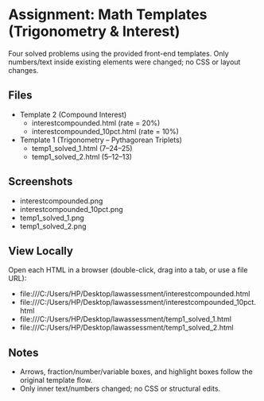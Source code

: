 # Assignment: Math Templates (Trigonometry & Interest)

Four solved problems using the provided front-end templates. Only numbers/text inside existing elements were changed; no CSS or layout changes.

## Files
- Template 2 (Compound Interest)
  - interestcompounded.html (rate = 20%)
  - interestcompounded_10pct.html (rate = 10%)
- Template 1 (Trigonometry – Pythagorean Triplets)
  - temp1_solved_1.html (7–24–25)
  - temp1_solved_2.html (5–12–13)

## Screenshots
- interestcompounded.png
- interestcompounded_10pct.png
- temp1_solved_1.png
- temp1_solved_2.png

## View Locally
Open each HTML in a browser (double-click, drag into a tab, or use a file URL):
- file:///C:/Users/HP/Desktop/lawassessment/interestcompounded.html
- file:///C:/Users/HP/Desktop/lawassessment/interestcompounded_10pct.html
- file:///C:/Users/HP/Desktop/lawassessment/temp1_solved_1.html
- file:///C:/Users/HP/Desktop/lawassessment/temp1_solved_2.html

## Notes
- Arrows, fraction/number/variable boxes, and highlight boxes follow the original template flow.
- Only inner text/numbers changed; no CSS or structural edits.

